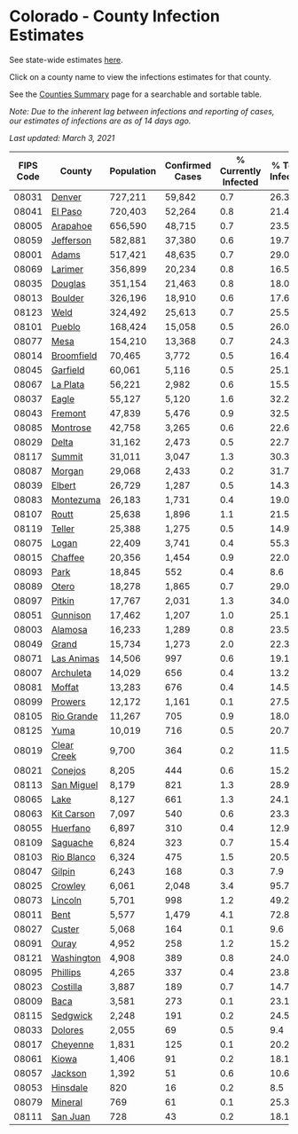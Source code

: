 # Colorado - County Infection Estimates

See state-wide estimates [here](/infections/us-co).

Click on a county name to view the infections estimates for that county.

See the [Counties Summary](/infections/summary-counties) page for a searchable and sortable table.

*Note: Due to the inherent lag between infections and reporting of cases, our estimates of infections are as of 14 days ago.*

*Last updated: March 3, 2021*

|   FIPS Code |                     County |   Population |   Confirmed Cases |   % Currently Infected |   % Total Infected |
|-------------|----------------------------|--------------|-------------------|------------------------|--------------------|
|       08031 |           [Denver](denver) |      727,211 |            59,842 |                    0.7 |               26.3 |
|       08041 |         [El Paso](el-paso) |      720,403 |            52,264 |                    0.8 |               21.4 |
|       08005 |       [Arapahoe](arapahoe) |      656,590 |            48,715 |                    0.7 |               23.5 |
|       08059 |     [Jefferson](jefferson) |      582,881 |            37,380 |                    0.6 |               19.7 |
|       08001 |             [Adams](adams) |      517,421 |            48,635 |                    0.7 |               29.0 |
|       08069 |         [Larimer](larimer) |      356,899 |            20,234 |                    0.8 |               16.5 |
|       08035 |         [Douglas](douglas) |      351,154 |            21,463 |                    0.8 |               18.0 |
|       08013 |         [Boulder](boulder) |      326,196 |            18,910 |                    0.6 |               17.6 |
|       08123 |               [Weld](weld) |      324,492 |            25,613 |                    0.7 |               25.5 |
|       08101 |           [Pueblo](pueblo) |      168,424 |            15,058 |                    0.5 |               26.0 |
|       08077 |               [Mesa](mesa) |      154,210 |            13,368 |                    0.7 |               24.3 |
|       08014 |   [Broomfield](broomfield) |       70,465 |             3,772 |                    0.5 |               16.4 |
|       08045 |       [Garfield](garfield) |       60,061 |             5,116 |                    0.5 |               25.1 |
|       08067 |       [La Plata](la-plata) |       56,221 |             2,982 |                    0.6 |               15.5 |
|       08037 |             [Eagle](eagle) |       55,127 |             5,120 |                    1.6 |               32.2 |
|       08043 |         [Fremont](fremont) |       47,839 |             5,476 |                    0.9 |               32.5 |
|       08085 |       [Montrose](montrose) |       42,758 |             3,265 |                    0.6 |               22.6 |
|       08029 |             [Delta](delta) |       31,162 |             2,473 |                    0.5 |               22.7 |
|       08117 |           [Summit](summit) |       31,011 |             3,047 |                    1.3 |               30.3 |
|       08087 |           [Morgan](morgan) |       29,068 |             2,433 |                    0.2 |               31.7 |
|       08039 |           [Elbert](elbert) |       26,729 |             1,287 |                    0.5 |               14.3 |
|       08083 |     [Montezuma](montezuma) |       26,183 |             1,731 |                    0.4 |               19.0 |
|       08107 |             [Routt](routt) |       25,638 |             1,896 |                    1.1 |               21.5 |
|       08119 |           [Teller](teller) |       25,388 |             1,275 |                    0.5 |               14.9 |
|       08075 |             [Logan](logan) |       22,409 |             3,741 |                    0.4 |               55.3 |
|       08015 |         [Chaffee](chaffee) |       20,356 |             1,454 |                    0.9 |               22.0 |
|       08093 |               [Park](park) |       18,845 |               552 |                    0.4 |                8.6 |
|       08089 |             [Otero](otero) |       18,278 |             1,865 |                    0.7 |               29.0 |
|       08097 |           [Pitkin](pitkin) |       17,767 |             2,031 |                    1.3 |               34.0 |
|       08051 |       [Gunnison](gunnison) |       17,462 |             1,207 |                    1.0 |               25.1 |
|       08003 |         [Alamosa](alamosa) |       16,233 |             1,289 |                    0.8 |               23.5 |
|       08049 |             [Grand](grand) |       15,734 |             1,273 |                    2.0 |               22.3 |
|       08071 |   [Las Animas](las-animas) |       14,506 |               997 |                    0.6 |               19.1 |
|       08007 |     [Archuleta](archuleta) |       14,029 |               656 |                    0.4 |               13.2 |
|       08081 |           [Moffat](moffat) |       13,283 |               676 |                    0.4 |               14.5 |
|       08099 |         [Prowers](prowers) |       12,172 |             1,161 |                    0.1 |               27.5 |
|       08105 |   [Rio Grande](rio-grande) |       11,267 |               705 |                    0.9 |               18.0 |
|       08125 |               [Yuma](yuma) |       10,019 |               716 |                    0.5 |               20.7 |
|       08019 | [Clear Creek](clear-creek) |        9,700 |               364 |                    0.2 |               11.5 |
|       08021 |         [Conejos](conejos) |        8,205 |               444 |                    0.6 |               15.2 |
|       08113 |   [San Miguel](san-miguel) |        8,179 |               821 |                    1.3 |               28.9 |
|       08065 |               [Lake](lake) |        8,127 |               661 |                    1.3 |               24.1 |
|       08063 |   [Kit Carson](kit-carson) |        7,097 |               540 |                    0.6 |               23.3 |
|       08055 |       [Huerfano](huerfano) |        6,897 |               310 |                    0.4 |               12.9 |
|       08109 |       [Saguache](saguache) |        6,824 |               323 |                    0.7 |               15.4 |
|       08103 |   [Rio Blanco](rio-blanco) |        6,324 |               475 |                    1.5 |               20.5 |
|       08047 |           [Gilpin](gilpin) |        6,243 |               168 |                    0.3 |                7.9 |
|       08025 |         [Crowley](crowley) |        6,061 |             2,048 |                    3.4 |               95.7 |
|       08073 |         [Lincoln](lincoln) |        5,701 |               998 |                    1.2 |               49.2 |
|       08011 |               [Bent](bent) |        5,577 |             1,479 |                    4.1 |               72.8 |
|       08027 |           [Custer](custer) |        5,068 |               164 |                    0.1 |                9.6 |
|       08091 |             [Ouray](ouray) |        4,952 |               258 |                    1.2 |               15.2 |
|       08121 |   [Washington](washington) |        4,908 |               389 |                    0.8 |               24.0 |
|       08095 |       [Phillips](phillips) |        4,265 |               337 |                    0.4 |               23.8 |
|       08023 |       [Costilla](costilla) |        3,887 |               189 |                    0.7 |               14.7 |
|       08009 |               [Baca](baca) |        3,581 |               273 |                    0.1 |               23.1 |
|       08115 |       [Sedgwick](sedgwick) |        2,248 |               191 |                    0.2 |               24.5 |
|       08033 |         [Dolores](dolores) |        2,055 |                69 |                    0.5 |                9.4 |
|       08017 |       [Cheyenne](cheyenne) |        1,831 |               125 |                    0.1 |               20.2 |
|       08061 |             [Kiowa](kiowa) |        1,406 |                91 |                    0.2 |               18.1 |
|       08057 |         [Jackson](jackson) |        1,392 |                51 |                    0.6 |               10.6 |
|       08053 |       [Hinsdale](hinsdale) |          820 |                16 |                    0.2 |                8.5 |
|       08079 |         [Mineral](mineral) |          769 |                61 |                    0.1 |               25.3 |
|       08111 |       [San Juan](san-juan) |          728 |                43 |                    0.2 |               18.1 |